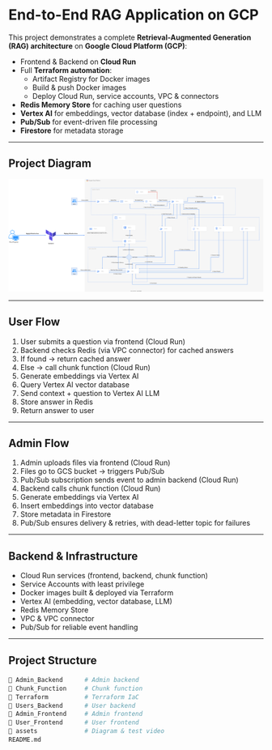 # End-to-End RAG Application on GCP

This project demonstrates a complete **Retrieval-Augmented Generation (RAG) architecture** on **Google Cloud Platform (GCP)**:

- Frontend & Backend on **Cloud Run**
- Full **Terraform automation**:
  - Artifact Registry for Docker images
  - Build & push Docker images
  - Deploy Cloud Run, service accounts, VPC & connectors
- **Redis Memory Store** for caching user questions
- **Vertex AI** for embeddings, vector database (index + endpoint), and LLM
- **Pub/Sub** for event-driven file processing
- **Firestore** for metadata storage

---

## Project Diagram

![Diagram](assets/diagram.svg)

---

## User Flow

1. User submits a question via frontend (Cloud Run)  
2. Backend checks Redis (via VPC connector) for cached answers  
3. If found → return cached answer  
4. Else → call chunk function (Cloud Run)  
5. Generate embeddings via Vertex AI  
6. Query Vertex AI vector database  
7. Send context + question to Vertex AI LLM  
8. Store answer in Redis  
9. Return answer to user  

---

## Admin Flow

1. Admin uploads files via frontend (Cloud Run)  
2. Files go to GCS bucket → triggers Pub/Sub  
3. Pub/Sub subscription sends event to admin backend (Cloud Run)  
4. Backend calls chunk function (Cloud Run)  
5. Generate embeddings via Vertex AI  
6. Insert embeddings into vector database  
7. Store metadata in Firestore  
8. Pub/Sub ensures delivery & retries, with dead-letter topic for failures  

---

## Backend & Infrastructure

- Cloud Run services (frontend, backend, chunk function)  
- Service Accounts with least privilege  
- Docker images built & deployed via Terraform  
- Vertex AI (embedding, vector database, LLM)  
- Redis Memory Store  
- VPC & VPC connector  
- Pub/Sub for reliable event handling  

---

## Project Structure

```bash
📁 Admin_Backend      # Admin backend
📁 Chunk_Function     # Chunk function
📁 Terraform          # Terraform IaC
📁 Users_Backend      # User backend
📁 Admin_Frontend     # Admin frontend
📁 User_Frontend      # User frontend
📁 assets             # Diagram & test video
README.md
